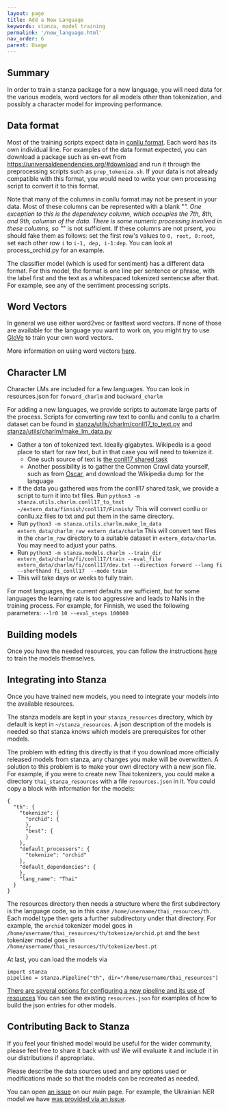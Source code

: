 ```yaml
---
layout: page
title: Add a New Language
keywords: stanza, model training
permalink: '/new_language.html'
nav_order: 6
parent: Usage
---
```


## Summary

In order to train a stanza package for a new language, you will need
data for the various models, word vectors for all models other than
tokenization, and possibly a character model for improving
performance.

## Data format

Most of the training scripts expect data in [conllu
format](https://universaldependencies.org/format.html).
Each word has its own individual line.  For examples of the data
format expected, you can download a package such as en-ewt from
https://universaldependencies.org/#download and run it through the
preprocessing scripts such as `prep_tokenize.sh`.  If your data is not
already compatible with this format, you would need to write your own
processing script to convert it to this format.

Note that many of the columns in conllu format may not be present in
your data.  Most of these columns can be represented with a blank "_".
One exception to this is the dependency column, which occupies the
7th, 8th, and 9th, columsn of the data.  There is some numeric
processing involved in these columns, so "_" is not sufficient.  If
these columns are not prsent, you should fake them as follows: set the
first row's values to `0, root, 0:root`, set each other row `i` to
`i-1, dep, i-1:dep`.  You can look at process_orchid.py for an
example.

The classifier model (which is used for sentiment) has a different
data format.  For this model, the format is one line per sentence or
phrase, with the label first and the text as a whitespaced tokenized
sentencse after that.  For example, see any of the sentiment
processing scripts.


## Word Vectors

In general we use either word2vec or fasttext word vectors.  If none
of those are available for the language you want to work on, you might
try to use [GloVe](https://github.com/stanfordnlp/GloVe) to train your
own word vectors.

More information on using word vectors [here](word_vectors.md).

## Character LM

Character LMs are included for a few languages.  You can look in
resources.json for `forward_charlm` and `backward_charlm`

For adding a new languages, we provide scripts to automate large parts of the process.  Scripts for converting raw text to conllu and conllu to a charlm dataset can be found in [stanza/utils/charlm/conll17_to_text.py](https://github.com/stanfordnlp/stanza/blob/dev/stanza/utils/charlm/conll17_to_text.py) and [stanza/utils/charlm/make_lm_data.py](https://github.com/stanfordnlp/stanza/blob/dev/stanza/utils/charlm/make_lm_data.py)

* Gather a ton of tokenized text.  Ideally gigabytes.  Wikipedia is a good place to start for raw text, but in that case you will need to tokenize it.
  * One such source of text is [the conll17 shared task](https://lindat.mff.cuni.cz/repository/xmlui/handle/11234/1-1989)
  * Another possibility is to gather the Common Crawl data yourself, such as from [Oscar](https://oscar-corpus.com/), and download the Wikipedia dump for the language
* If the data you gathered was from the conll17 shared task, we provide a script to turn it into txt files.  Run ```python3 -m stanza.utils.charlm.conll17_to_text ~/extern_data/finnish/conll17/Finnish/```  This will convert conllu or conllu.xz files to txt and put them in the same directory.
* Run ```python3 -m stanza.utils.charlm.make_lm_data extern_data/charlm_raw extern_data/charlm```  This will convert text files in the `charlm_raw` directory to a suitable dataset in `extern_data/charlm`.  You may need to adjust your paths.
* Run ```python3 -m stanza.models.charlm --train_dir extern_data/charlm/fi/conll17/train --eval_file extern_data/charlm/fi/conll17/dev.txt --direction forward --lang fi --shorthand fi_conll17  --mode train```
* This will take days or weeks to fully train.

For most languages, the current defaults are sufficient, but for some languages the learning rate is too aggressive and leads to NaNs in the training process.  For example, for Finnish, we used the following parameters: `--lr0 10 --eval_steps 100000`

## Building models

Once you have the needed resources, you can follow the instructions
[here](https://stanfordnlp.github.io/stanza/training.html) to train
the models themselves.

## Integrating into Stanza

Once you have trained new models, you need to integrate your models
into the available resources.

The stanza models are kept in your `stanza_resources` directory, which
by default is kept in `~/stanza_resources`.  A json description of the
models is needed so that stanza knows which models are prerequisites
for other models.

The problem with editing this directly is that if you download more
officially released models from stanza, any changes you make will be
overwritten.  A solution to this problem is to make your own directory
with a new json file.  For example, if you were to create new Thai
tokenizers, you could make a directory `thai_stanza_resources` with a
file `resources.json` in it.  You could copy a block with information
for the models:

```
{
  "th": {
    "tokenize": {
      "orchid": {
      },
      "best": {
      }
    },
    "default_processors": {
      "tokenize": "orchid"
    },
    "default_dependencies": {
    },
    "lang_name": "Thai"
  }
}
```

The resources directory then needs a structure where the first
subdirectory is the language code, so in this case
`/home/username/thai_resources/th`.  Each model type then gets a
further subdirectory under that directory.  For example,
the `orchid` tokenizer model goes in
`/home/username/thai_resources/th/tokenize/orchid.pt`
and the `best` tokenizer model goes in
`/home/username/thai_resources/th/tokenize/best.pt`

At last, you can load the models via

```
import stanza
pipeline = stanza.Pipeline("th", dir="/home/username/thai_resources")
```

[There are several options for configuring a new pipeline and its use of resources](https://stanfordnlp.github.io/stanza/pipeline.html)
You can see the existing `resources.json` for examples of how to build
the json entries for other models.

## Contributing Back to Stanza

If you feel your finished model would be useful for the wider
community, please feel free to share it back with us!  We will
evaluate it and include it in our distributions if appropriate.

Please describe the data sources used and any options used or
modifications made so that the models can be recreated as needed.

You can open [an issue](https://github.com/stanfordnlp/stanza/issues)
on our main page.  For example, the Ukrainian NER model we have
[was provided via an issue](https://github.com/stanfordnlp/stanza/issues/319).

